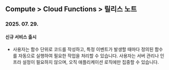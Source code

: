 ## Compute > Cloud Functions > 릴리스 노트

### 2025. 07. 29.

#### 신규 서비스 출시
- 사용자는 함수 단위로 코드를 작성하고, 특정 이벤트가 발생할 때마다 정의된 함수를 자동으로 실행하여 필요한 작업을 처리할 수 있습니다. 사용자는 서버 관리나 인프라 설정이 필요하지 않으며, 오직 애플리케이션 로직에만 집중할 수 있습니다.